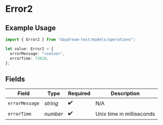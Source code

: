 # Error2

## Example Usage

```typescript
import { Error2 } from "daydream-test/models/operations";

let value: Error2 = {
  errorMessage: "<value>",
  errorTime: 73018,
};
```

## Fields

| Field                     | Type                      | Required                  | Description               |
| ------------------------- | ------------------------- | ------------------------- | ------------------------- |
| `errorMessage`            | *string*                  | :heavy_check_mark:        | N/A                       |
| `errorTime`               | *number*                  | :heavy_check_mark:        | Unix time in milliseconds |